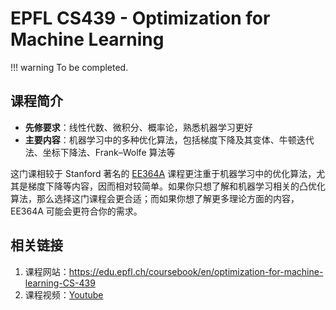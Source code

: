 # EPFL CS439 - Optimization for Machine Learning

!!! warning
    To be completed.

## 课程简介

- **先修要求**：线性代数、微积分、概率论，熟悉机器学习更好
- **主要内容**：机器学习中的多种优化算法，包括梯度下降及其变体、牛顿迭代法、坐标下降法、Frank–Wolfe 算法等

这门课相较于 Stanford 著名的 [EE364A](./EE364A.md) 课程更注重于机器学习中的优化算法，尤其是梯度下降等内容，因而相对较简单。如果你只想了解和机器学习相关的凸优化算法，那么选择这门课程会更合适；而如果你想了解更多理论方面的内容， EE364A 可能会更符合你的需求。

## 相关链接

1. 课程网站：<https://edu.epfl.ch/coursebook/en/optimization-for-machine-learning-CS-439>
2. 课程视频：[Youtube](https://www.youtube.com/playlist?list=PL4O4bXkI-fAeYrsBqTUYn2xMjJAqlFQzX)
